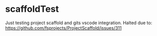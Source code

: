 # scaffoldTest
Just testing project scaffold and gits vscode integration.
Halted due to: https://github.com/fsprojects/ProjectScaffold/issues/311
